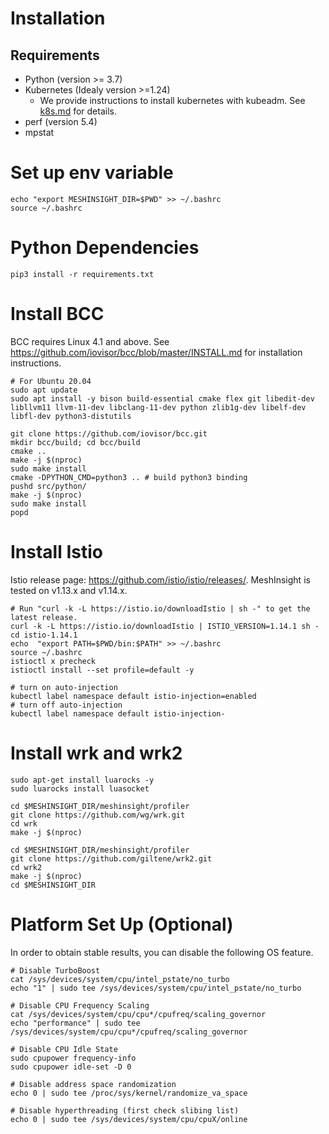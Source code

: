 # Installation

## Requirements
- Python (version >= 3.7)
- Kubernetes (Idealy version >=1.24)
    - We provide instructions to install kubernetes with kubeadm. See [k8s.md](k8s.md) for details.
- perf (version 5.4)
- mpstat

# Set up env variable
```
echo "export MESHINSIGHT_DIR=$PWD" >> ~/.bashrc
source ~/.bashrc
```

# Python Dependencies
```
pip3 install -r requirements.txt
```

# Install BCC

BCC requires Linux 4.1 and above. See https://github.com/iovisor/bcc/blob/master/INSTALL.md for installation instructions.
```
# For Ubuntu 20.04
sudo apt update
sudo apt install -y bison build-essential cmake flex git libedit-dev   libllvm11 llvm-11-dev libclang-11-dev python zlib1g-dev libelf-dev libfl-dev python3-distutils

git clone https://github.com/iovisor/bcc.git
mkdir bcc/build; cd bcc/build
cmake ..
make -j $(nproc)
sudo make install
cmake -DPYTHON_CMD=python3 .. # build python3 binding
pushd src/python/
make -j $(nproc)
sudo make install
popd
```

# Install Istio
Istio release page: https://github.com/istio/istio/releases/. MeshInsight is tested on v1.13.x and v1.14.x.
```
# Run "curl -k -L https://istio.io/downloadIstio | sh -" to get the latest release.
curl -k -L https://istio.io/downloadIstio | ISTIO_VERSION=1.14.1 sh -
cd istio-1.14.1
echo  "export PATH=$PWD/bin:$PATH" >> ~/.bashrc
source ~/.bashrc
istioctl x precheck
istioctl install --set profile=default -y

# turn on auto-injection
kubectl label namespace default istio-injection=enabled
# turn off auto-injection
kubectl label namespace default istio-injection-
```

# Install wrk and wrk2
```
sudo apt-get install luarocks -y
sudo luarocks install luasocket

cd $MESHINSIGHT_DIR/meshinsight/profiler
git clone https://github.com/wg/wrk.git
cd wrk
make -j $(nproc)

cd $MESHINSIGHT_DIR/meshinsight/profiler
git clone https://github.com/giltene/wrk2.git
cd wrk2
make -j $(nproc)
cd $MESHINSIGHT_DIR
```

# Platform Set Up (Optional)
In order to obtain stable results, you can disable the following OS feature.
```
# Disable TurboBoost
cat /sys/devices/system/cpu/intel_pstate/no_turbo
echo "1" | sudo tee /sys/devices/system/cpu/intel_pstate/no_turbo

# Disable CPU Frequency Scaling 
cat /sys/devices/system/cpu/cpu*/cpufreq/scaling_governor
echo "performance" | sudo tee /sys/devices/system/cpu/cpu*/cpufreq/scaling_governor

# Disable CPU Idle State
sudo cpupower frequency-info
sudo cpupower idle-set -D 0

# Disable address space randomization 
echo 0 | sudo tee /proc/sys/kernel/randomize_va_space

# Disable hyperthreading (first check slibing list)
echo 0 | sudo tee /sys/devices/system/cpu/cpuX/online
```